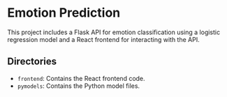 # Emotion Prediction

This project includes a Flask API for emotion classification using a logistic regression model and a React frontend for interacting with the API.

## Directories

- `frontend`: Contains the React frontend code.
- `pymodels`: Contains the Python model files.
